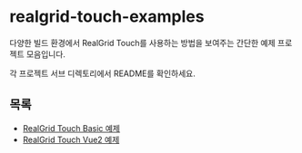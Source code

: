 # realgrid-touch-examples

다양한 빌드 환경에서 RealGrid Touch를 사용하는 방법을 보여주는 간단한 예제 프로젝트 모음입니다.

각 프로젝트 서브 디렉토리에서 README를 확인하세요.

## 목록

- [RealGrid Touch Basic 예제](https://github.com/realgrid/realgrid-touch-examples/tree/main/basic-sample)
- [RealGrid Touch Vue2 예제](https://github.com/realgrid/realgrid-touch-examples/tree/main/vue2-cdn)

